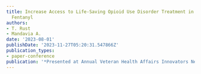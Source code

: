 ```yaml
---
title: Increase Access to Life-Saving Opioid Use Disorder Treatment in the Age of
  Fentanyl
authors:
- T. Rust
- Mandavia A.
date: '2023-08-01'
publishDate: '2023-11-27T05:20:31.547866Z'
publication_types:
- paper-conference
publication: '*Presented at Annual Veteran Health Affairs Innovators Network Conference*'
---
```


